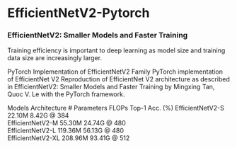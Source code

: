 # EfficientNetV2-Pytorch
### EfficientNetV2: Smaller Models and Faster Training

Training efficiency is important to deep learning as model size and training data size are increasingly larger.

PyTorch Implementation of EfficientNetV2 Family
PyTorch implementation of EfficientNet V2
Reproduction of EfficientNet V2 architecture as described in EfficientNetV2: Smaller Models and Faster Training by Mingxing Tan, Quoc V. Le with the PyTorch framework.

Models
Architecture	# Parameters	FLOPs	Top-1 Acc. (%)
EfficientNetV2-S	22.10M	8.42G @ 384	 
EfficientNetV2-M	55.30M	24.74G @ 480	 
EfficientNetV2-L	119.36M	56.13G @ 480	 
EfficientNetV2-XL	208.96M	93.41G @ 512	 
